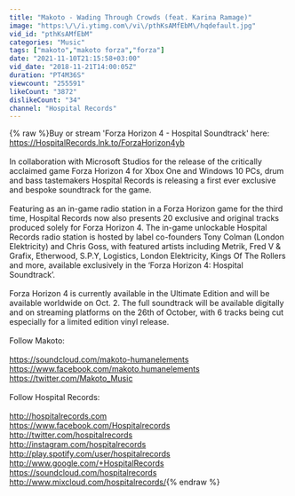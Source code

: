 ```yaml
---
title: "Makoto - Wading Through Crowds (feat. Karina Ramage)"
image: "https:\/\/i.ytimg.com\/vi\/pthKsAMfEbM\/hqdefault.jpg"
vid_id: "pthKsAMfEbM"
categories: "Music"
tags: ["makoto","makoto forza","forza"]
date: "2021-11-10T21:15:58+03:00"
vid_date: "2018-11-21T14:00:05Z"
duration: "PT4M36S"
viewcount: "255591"
likeCount: "3872"
dislikeCount: "34"
channel: "Hospital Records"
---
```

{% raw %}Buy or stream 'Forza Horizon 4 - Hospital Soundtrack' here: <a rel="nofollow" target="blank" href="https://HospitalRecords.lnk.to/ForzaHorizon4yb">https://HospitalRecords.lnk.to/ForzaHorizon4yb</a><br /><br />In collaboration with Microsoft Studios for the release of the critically acclaimed game Forza Horizon 4 for Xbox One and Windows 10 PCs, drum and bass tastemakers Hospital Records is releasing a first ever exclusive and bespoke soundtrack for the game.<br /><br />Featuring as an in-game radio station in a Forza Horizon game for the third time, Hospital Records now also presents 20 exclusive and original tracks produced solely for Forza Horizon 4. The in-game unlockable Hospital Records radio station is hosted by label co-founders Tony Colman (London Elektricity) and Chris Goss, with featured artists including Metrik, Fred V &amp; Grafix, Etherwood, S.P.Y, Logistics, London Elektricity, Kings Of The Rollers and more, available exclusively in the ‘Forza Horizon 4: Hospital Soundtrack’.<br /><br />Forza Horizon 4 is currently available in the Ultimate Edition and will be available worldwide on Oct. 2. The full soundtrack will be available digitally and on streaming platforms on the 26th of October, with 6 tracks being cut especially for a limited edition vinyl release.<br /><br />Follow Makoto:<br /><br /><a rel="nofollow" target="blank" href="https://soundcloud.com/makoto-humanelements">https://soundcloud.com/makoto-humanelements</a><br /><a rel="nofollow" target="blank" href="https://www.facebook.com/makoto.humanelements">https://www.facebook.com/makoto.humanelements</a><br /><a rel="nofollow" target="blank" href="https://twitter.com/Makoto_Music">https://twitter.com/Makoto_Music</a><br /><br />Follow Hospital Records:<br /><br /><a rel="nofollow" target="blank" href="http://hospitalrecords.com">http://hospitalrecords.com</a><br /><a rel="nofollow" target="blank" href="https://www.facebook.com/Hospitalrecords">https://www.facebook.com/Hospitalrecords</a><br /><a rel="nofollow" target="blank" href="http://twitter.com/hospitalrecords">http://twitter.com/hospitalrecords</a><br /><a rel="nofollow" target="blank" href="http://instagram.com/hospitalrecords">http://instagram.com/hospitalrecords</a><br /><a rel="nofollow" target="blank" href="http://play.spotify.com/user/hospitalrecords">http://play.spotify.com/user/hospitalrecords</a><br /><a rel="nofollow" target="blank" href="http://www.google.com/+HospitalRecords">http://www.google.com/+HospitalRecords</a><br /><a rel="nofollow" target="blank" href="https://soundcloud.com/hospitalrecords">https://soundcloud.com/hospitalrecords</a><br /><a rel="nofollow" target="blank" href="http://www.mixcloud.com/hospitalrecords/">http://www.mixcloud.com/hospitalrecords/</a>{% endraw %}
